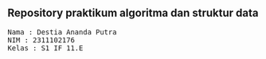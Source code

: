 ## Repository praktikum algoritma dan struktur data

<pre>
Nama : Destia Ananda Putra
NIM : 2311102176
Kelas : S1_IF_11.E
</pre>
